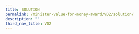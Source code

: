 ```yaml
---
title: SOLUTION
permalink: /minister-value-for-money-award/VD2/solution/
description: ""
third_nav_title: VD2
---
```

